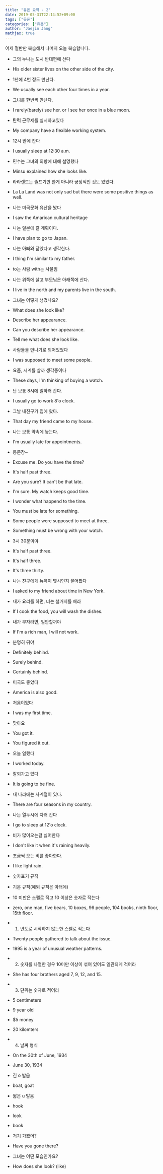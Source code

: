 ```yaml
---
title: "유폰 요약 - 2"
date: 2019-05-31T22:14:52+09:00
tags: ["유폰"]
categories: ["유폰"]
author: "Jaejin Jang"
mathjax: true
---
```


어제 절반만 복습해서 나머지 오늘 복습합니다.

- 그의 누나는 도시 반대편에 산다
 - His older sister lives on the other side of the city.

- 1년에 4번 정도 만난다.
 - We usually see each other four times in a year.

- 그녀를 한번씩 만난다.
 - I rarely(barely) see her. or I see her once in a blue moon.

- 탄력 근무제를 실시하고있다
 - My company have a flexible working system.

- 12시 반에 잔다
 - I usually sleep at 12:30 a.m.
 
- 민수는 그녀의 외향에 대해 설명했다
 - Minsu explained how she looks like.

- 라라랜드는 슬프기만 한게 아니라 긍정적인 것도 있었다.
 - La La Land was not only sad but there were some positive things as well.

- 나는 미국문화 유산을 봤다
 - I saw the Amarican cultural heritage

- 나는 일본에 갈 계획이다.
 - I have plan to go to Japan.

- 나는 아빠와 닮았다고 생각한다.
 - I thing I'm similar to my father.
 - to는 사람 with는 사물임

- 나는 위쪽에 살고 부모님은 아래쪽에 산다.
 - I live in the north and my parents live in the south.

- 그녀는 어떻게 생겼나요?
 - What does she look like?
 - Describe her appearance.
 - Can you describe her appearance.
 - Tell me what does she look like.

- 사람들을 만나기로 되어있었다
 - I was supposed to meet some people.

- 요즘, 시계를 살까 생각중이다
 - These days, I'm thinking of buying a watch.

- 난 보통 8시에 일하러 간다.
 - I usually go to work 8'o clock.

- 그날 내친구가 집에 왔다.
 - That day my friend came to my house.

- 나는 보통 약속에 늦는다.
 - I'm usually late for appointments.

- 통문장~
 - Excuse me. Do you have the time?
 - It's half past three.
 - Are you sure? It can't be that late.
 - I'm sure. My watch keeps good time.
 - I wonder what happend to the time.
 - You must be late for something.
 - Some people were supposed to meet at three.
 - Something must be wrong with your watch.

- 3시 30분이야
 - It's half past three.
 - It's half three.
 - It's three thirty.

- 나는 친구에게 뉴욕이 몇시인지 물어봤다
 - I asked to my friend about time in New York.

- 내가 요리를 하면, 너는 설거지를 해라
 - If I cook the food, you will wash the dishes.

- 내가 부자라면, 일안할꺼야
 - If I'm a rich man, I will not work.

- 분명히 뒤야
 - Definitely behind.
 - Surely behind.
 - Certainly behind.

- 미국도 좋았다
 - America is also good.

- 처음이었다
 - I was my first time.

- 맞아요
 - You got it.
 - You figured it out.
 
- 오늘 일했다
 - I worked today.

- 잘되가고 있다
 - It is going to be fine.

- 내 나라에는 사계절이 있다.
 - There are four seasons in my country.

- 나는 열두시에 자러 간다
 - I go to sleep at 12'o clock.

- 비가 많이오는걸 싫어한다
 - I don't like it when it's raining heavily.

- 조금씩 오는 비를 좋아한다.
 - I like light rain.

- 숫자표기 규칙
 - 기본 규칙(예외 규칙은 아래에)
 - 10 미만은 스펠로 적고 10 이상은 숫자로 적는다
 - zero, one man, five bears, 10 boxes, 96 people, 104 books, ninth floor, 15th floor.
 - 1. 년도로 시작하지 않는한 스펠로 적는다
 - Twenty people gathered to talk about the issue.
 - 1995 is a year of unusual weather patterns.
 - 2. 숫자를 나열한 경우 10미만 이상이 섞여 있어도 일관되게 적어라
 - She has four brothers aged 7, 9, 12, and 15.
 - 3. 단위는 숫자로 적어라
 - 5 centimeters
 - 9 year old
 - $5 money
 - 20 kilomters
 - 4. 날짜 형식
 - On the 30th of June, 1934
 - June 30, 1934

- 긴 o 발음
 - boat, goat

- 짧은 u 발음
 - hook
 - look
 - book

- 거기 가봤어?
 - Have you gone there?

- 그녀는 어떤 모습인가요?
 - How does she look? (like)
